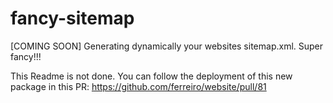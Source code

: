 # fancy-sitemap
[COMING SOON] Generating dynamically your websites sitemap.xml. Super fancy!!!

This Readme is not done. You can follow the deployment of this new package in this PR: https://github.com/ferreiro/website/pull/81
